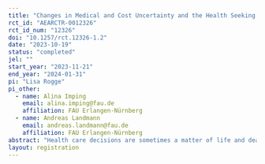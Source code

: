```yaml
---
title: "Changes in Medical and Cost Uncertainty and the Health Seeking Decision: Vignette Experiment in Pakistan"
rct_id: "AEARCTR-0012326"
rct_id_num: "12326"
doi: "10.1257/rct.12326-1.2"
date: "2023-10-19"
status: "completed"
jel: ""
start_year: "2023-11-21"
end_year: "2024-01-31"
pi: "Lisa Rogge"
pi_other:
  - name: Alina Imping
    email: alina.imping@fau.de
    affiliation: FAU Erlangen-Nürnberg
  - name: Andreas Landmann
    email: andreas.landmann@fau.de
    affiliation: FAU Erlangen-Nürnberg
abstract: "Health care decisions are sometimes a matter of life and death, but also their financial consequences can be disastrous for many households around the world. While one can imagine how the fear of making an expensive mistake may deter households from making otherwise sensible health care choices, there is almost no scientific evidence on the importance and joint role of medical and financial uncertainty. In this project, we first provide theoretical insights based on simulation exercises and develop a novel measurement instrument for medical and cost uncertainty using hypothetical health scenarios (vignettes). Initial analyses from data collected using this instrument with low-income households in Pakistan reveal that on top of many biases, both medical as well as cost uncertainty in health care decisions exist and may deter sensible health investments, in line with the theoretical predictions. As these results indicate potentially large dividends to providing accurate information, we are now conducting an extended vignette survey that includes three  within-survey information interventions targeted at changing medical or cost uncertainty separately or jointly. With this RCT, we aim to test in two intervention stages whether: i) the interventions reduce biases and uncertainties; ii) the interventions change the hypothetical health seeking decision; and iii) the joint intervention induces larger changes. "
layout: registration
---
```


